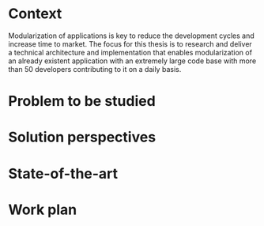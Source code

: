 # Context

Modularization of applications is key to reduce the development cycles and increase time to market. The focus for this thesis is to research and deliver a technical architecture and implementation that enables modularization of an already existent application with an extremely large code base with more than 50 developers contributing to it on a daily basis. 

# Problem to be studied

# Solution perspectives

# State-of-the-art

# Work plan